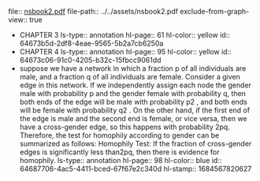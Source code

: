 file:: [nsbook2.pdf](../../assets/nsbook2.pdf)
file-path:: ../../assets/nsbook2.pdf
exclude-from-graph-view:: true

- CHAPTER 3
  ls-type:: annotation
  hl-page:: 61
  hl-color:: yellow
  id:: 64673b5d-2df8-4eae-9565-5b2a7cb6250a
- CHAPTER 4
  ls-type:: annotation
  hl-page:: 95
  hl-color:: yellow
  id:: 64673c06-91c0-4205-b32c-15fbcc9061dd
- suppose we have a network in which a fraction p of all individuals are male, and a fraction q of all individuals are female. Consider a given edge in this network. If we independently assign each node the gender male with probability p and the gender female with probability q, then both ends of the edge will be male with probability p2 , and both ends will be female with probability q2 . On the other hand, if the first end of the edge is male and the second end is female, or vice versa, then we have a cross-gender edge, so this happens with probability 2pq. Therefore, the test for homophily according to gender can be summarized as follows: Homophily Test: If the fraction of cross-gender edges is significantly less than2pq, then there is evidence for homophily.
  ls-type:: annotation
  hl-page:: 98
  hl-color:: blue
  id:: 64687706-4ac5-4411-bced-67f67e2c340d
  hl-stamp:: 1684567820627